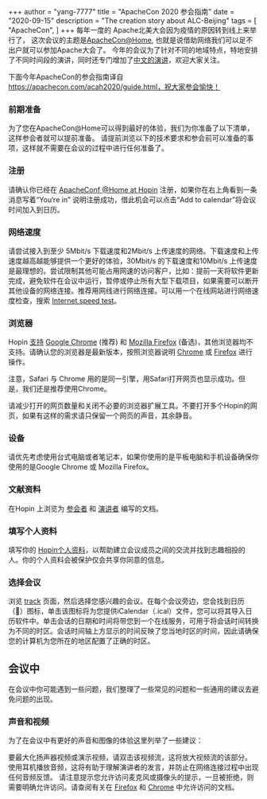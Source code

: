 +++
author = "yang-7777"
title = "ApacheCon 2020 参会指南"
date = "2020-09-15"
description = "The creation story about ALC-Beijing"
tags = [
    "ApacheCon",
]
+++
每年一度的 Apache北美大会因为疫情的原因转到线上来举行了， 这次会议的主题是[ApacheCon@Home](https://apachecon.com/acna2020/), 也就是说借助网络我们可以足不出户就可以参加Apache大会了。
今年的会议为了针对不同的地域特点，特地安排了不同时间段的演讲，同时还专门增加了[中文的演讲](https://www.apachecon.com/acah2020/tracks/mandarin.html
)，欢迎大家关注。

下面今年ApacheCon的参会指南译自 https://apachecon.com/acah2020/guide.html，祝大家参会愉快！


### 前期准备
为了您在ApacheCon@Home可以得到最好的体验，我们为你准备了以下清单，这样参会者就可以提前准备。 请提前浏览以下的技术要求和参会前可以准备的事项，这样就不需要在会议的过程中进行任何准备了。

### 注册
请确认你已经在 [ApacheConf @Home at Hopin](https://hopin.to/events/apachecon-home) 注册，如果你在右上角看到一条消息写着“You‘re in” 说明注册成功，借此机会可以点击“Add to calendar”将会议时间加入到日历。

### 网络速度
请尝试接入到至少 5Mbit/s 下载速度和2Mbit/s 上传速度的网络。下载速度和上传速度越高越能够提供一个更好的体验，30Mbit/s 的下载速度和10Mbit/s 上传速度是最理想的。尝试限制其他可能占用网速的访问客户，比如：提前一天将软件更新完成，避免软件在会议中运行，暂停或停止所有大型下载项目，如果需要可以断开其他设备的网络连接。推荐用网线进行网络连接。可以用一个在线网站进行网络速度检查，搜索 [Internet speed test](https://duckduckgo.com/?q=internet+speed+test&ia=web)。

### 浏览器
Hopin [支持](https://support.hopin.to/en/articles/2559500-hopin-compatibility) [Google Chrome](https://www.google.com/chrome/) (推荐) 和 [Mozilla Firefox](https://www.mozilla.org/en-US/firefox/new/) (备选)，其他浏览器均不支持。请确认您的浏览器是最新版本，按照浏览器说明 [Chrome](https://support.google.com/chrome/answer/95414) 或 [Firefox](https://support.mozilla.org/en-US/kb/update-firefox-latest-release) 进行操作。

注意，Safari 与 Chrome 用的是同一引擎，用Safari打开网页也显示成功。但是，我们还是推荐使用Chrome。

请减少打开的网页数量和关闭不必要的浏览器扩展工具。不要打开多个Hopin的网页，如果有这样的需求请只保留一个网页的声音，其余静音。

### 设备
请优先考虑使用台式电脑或者笔记本，如果你使用的是平板电脑和手机设备确保你使用的是Google Chrome 或 Mozilla Firefox。

### 文献资料
在Hopin 上浏览为 [参会者](https://support.hopin.to/en/collections/1945014-using-hopin-as-an-attendee) 和 [演讲者](https://support.hopin.to/en/collections/2208884-using-hopin-as-a-speaker) 编写的文档。

### 填写个人资料
填写你的 [Hopin个人资料](https://hopin.to/users/sign_in)，以帮助建立会议成员之间的交流并找到志趣相投的人。你的个人资料会被保护仅会共享你同意的信息。

### 选择会议
浏览 [track](https://apachecon.com/acah2020/tracks/) 页面，然后选择您感兴趣的会议。在每个会议旁边，您会找到日历（📅）图标，单击该图标将为您提供iCalendar（.ical）文件，您可以将其导入日历软件中。单击会话的日期和时间将带您到一个在线服务，可用于将会话时间转换为不同的时区。会话时间轴上方显示的时间反映了您当地时区的时间，因此请确保您的计算机为您所在的地区配置了正确的时区。

## 会议中
在会议中你可能遇到一些问题，我们整理了一些常见的问题和一些通用的建议去避免问题的出现。

### 声音和视频
为了在会议中有更好的声音和图像的体验这里列举了一些建议：

要最大化扬声器视频或演示视频，请双击该视频流，这将放大视频流的该部分。
使用耳机播放音频，这将有助于理解演讲者的发言，并防止在网络连接过程中出现任何音频反馈。
请注意提示您允许访问麦克风或摄像头的提示，一旦被拒绝，则需要明确允许访问。请查阅有关在 [Firefox](https://support.mozilla.org/en-US/kb/how-manage-your-camera-and-microphone-permissions) 和 [Chrome](https://support.google.com/chrome/answer/2693767?co=GENIE.Platform%3DDesktop&hl=en) 中允许访问的文档。
